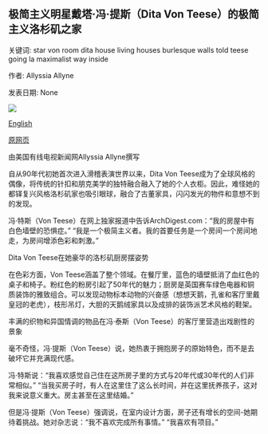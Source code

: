 ## 极简主义明星戴塔·冯·提斯（Dita Von Teese）的极简主义洛杉矶之家

关键词: star von room dita house living houses burlesque walls told teese going la maximalist way inside

作者: Allyssia Allyne

发表日期: None

![](https://cdn.cnn.com/cnnnext/dam/assets/200322111237-09-dita-van-goose-ad-super-tease.jpg)

[English](Inside%20the%20maximalist%20LA%20home%20of%20burlesque%20star%20Dita%20Von%20Teese.md)

[原网页](https://edition.cnn.com/style/article/dita-von-teese-los-angeles-home-architectural-digest/index.html)

由美国有线电视新闻网Allyssia Allyne撰写

自从90年代初她首次进入滑稽表演世界以来，Dita Von Teese成为了全球风格的偶像，将传统的针扣和朋克美学的独特融合融入了她的个人衣柜。因此，难怪她的都铎复兴风格洛杉矶家也吸引眼球，融合了古董家具，闪闪发光的物件和意想不到的发现。

冯·特斯（Von Teese）在网上独家报道中告诉ArchDigest.com：“我的房屋中有白色墙壁的恐惧症。” “我是一个极简主义者。我的首要任务是一个房间一个房间地走，为房间增添色彩和刺激。”

Dita Von Teese在她豪华的洛杉矶厨房摆姿势

在色彩方面，Von Teese涵盖了整个领域。在餐厅里，蓝色的墙壁抵消了血红色的桌子和椅子。粉红色的粉房引起了50年代的魅力；厨房是英国赛车绿色电器和铜质装饰的雅致组合。可以发现动物标本动物的兴奋感（想想天鹅，孔雀和客厅里戴皇冠的老虎），枝形吊灯，大胆的天鹅绒家具以及成排的装饰派艺术风格的鞋架。

丰满的织物和异国情调的物品在冯·泰斯（Von Teese）的客厅里营造出戏剧性的景象

毫不奇怪，冯·提斯（Von Teese）说，她热衷于拥抱房子的原始特色，而不是去破坏它并充满现代感。

冯·特斯说：“我喜欢感觉自己住在这所房子里的方式与20年代或30年代的人们非常相似。” “当我买房子时，有人在这里住了这么长时间，并在这里抚养孩子，这对我来说意义重大。房主甚至在这里结婚。”

但是冯·提斯（Von Teese）强调说，在室内设计方面，房子还有增长的空间-她期待着挑战。她对杂志说：“我不喜欢完成所有事情。” “我喜欢有项目。”